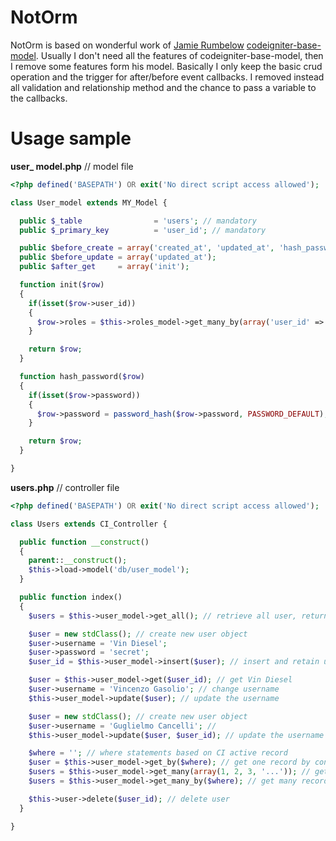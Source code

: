 # NotOrm

NotOrm is based on wonderful work of [Jamie Rumbelow](https://github.com/jamierumbelow) [codeigniter-base-model](https://github.com/jamierumbelow/codeigniter-base-model).
Usually I don't need all the features of codeigniter-base-model, then I remove some features form his model. Basically I only keep the basic crud operation and the trigger for after/before event callbacks. I removed instead all validation and relationship method and the chance to pass a variable to the callbacks.

# Usage sample

**user_ model.php** // model file
```php
<?php defined('BASEPATH') OR exit('No direct script access allowed');

class User_model extends MY_Model {

  public $_table                = 'users'; // mandatory
  public $_primary_key          = 'user_id'; // mandatory

  public $before_create = array('created_at', 'updated_at', 'hash_password');
  public $before_update = array('updated_at');
  public $after_get     = array('init');

  function init($row)
  {
    if(isset($row->user_id))
    {
      $row->roles = $this->roles_model->get_many_by(array('user_id' => $row->user_id));
    }

    return $row;
  }

  function hash_password($row)
  {
    if(isset($row->password))
    {
      $row->password = password_hash($row->password, PASSWORD_DEFAULT);
    }

    return $row;
  }

}
```

**users.php** // controller file
```php
<?php defined('BASEPATH') OR exit('No direct script access allowed');

class Users extends CI_Controller {

  public function __construct()
  {
    parent::__construct();
    $this->load->model('db/user_model');
  }

  public function index()
  {
    $users = $this->user_model->get_all(); // retrieve all user, return ampty array

    $user = new stdClass(); // create new user object
    $user->username = 'Vin Diesel';
    $user->password = 'secret';
    $user_id = $this->user_model->insert($user); // insert and retain user_id

    $user = $this->user_model->get($user_id); // get Vin Diesel
    $user->username = 'Vincenzo Gasolio'; // change username
    $this->user_model->update($user); // update the username

    $user = new stdClass(); // create new user object
    $user->username = 'Guglielmo Cancelli'; //
    $this->user_model->update($user, $user_id); // update the username (user_id is not in $user object)

    $where = ''; // where statements based on CI active record
    $user = $this->user_model->get_by($where); // get one record by conditions
    $users = $this->user_model->get_many(array(1, 2, 3, '...')); // get many records by primary keys
    $users = $this->user_model->get_many_by($where); // get many records by conditions

    $this->user->delete($user_id); // delete user
  }

}
```
